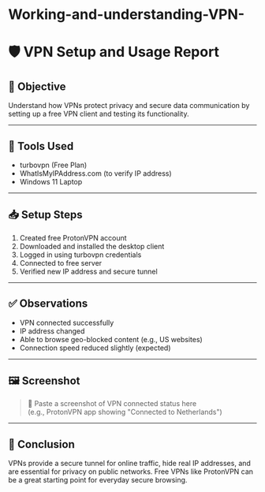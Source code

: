 # Working-and-understanding-VPN-
# 🛡️ VPN Setup and Usage Report

## 🎯 Objective
Understand how VPNs protect privacy and secure data communication by setting up a free VPN client and testing its functionality.

---

## 🧰 Tools Used
- turbovpn (Free Plan)
- WhatIsMyIPAddress.com (to verify IP address)
- Windows 11 Laptop

---

## 📥 Setup Steps
1. Created free ProtonVPN account
2. Downloaded and installed the desktop client
3. Logged in using turbovpn credentials
4. Connected to free server 
5. Verified new IP address and secure tunnel

---

## ✅ Observations
- VPN connected successfully
- IP address changed
- Able to browse geo-blocked content (e.g., US websites)
- Connection speed reduced slightly (expected)

---

## 🖼️ Screenshot
> 📸 Paste a screenshot of VPN connected status here  
(e.g., ProtonVPN app showing "Connected to Netherlands")

---

## 🔐 Conclusion
VPNs provide a secure tunnel for online traffic, hide real IP addresses, and are essential for privacy on public networks. Free VPNs like ProtonVPN can be a great starting point for everyday secure browsing.
